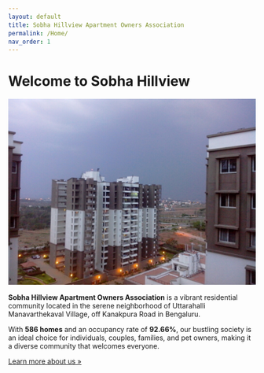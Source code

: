 ```yaml
---
layout: default
title: Sobha Hillview Apartment Owners Association
permalink: /Home/
nav_order: 1
---
```


# Welcome to Sobha Hillview

![Sobha Hillview Entrance](/assets/images/sobha-hillview.jpg)

**Sobha Hillview Apartment Owners Association** is a vibrant residential community located in the serene neighborhood of Uttarahalli Manavarthekaval Village, off Kanakpura Road in Bengaluru.

With **586 homes** and an occupancy rate of **92.66%**, our bustling society is an ideal choice for individuals, couples, families, and pet owners, making it a diverse community that welcomes everyone.

[Learn more about us »](/about/)
